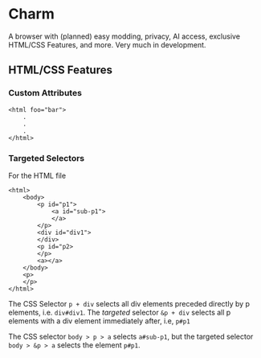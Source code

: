 # Charm
A browser with (planned) easy modding, privacy, AI access, exclusive HTML/CSS Features, and more. Very much in development.

## HTML/CSS Features
### Custom Attributes
```
<html foo="bar">
    .
    .
    .
</html>
```

### Targeted Selectors
For the HTML file
```
<html>
    <body>
        <p id="p1">
            <a id="sub-p1">
            </a>
        </p>
        <div id="div1">
        </div>
        <p id="p2>
        </p>
        <a></a>
    </body>
    <p>
    </p>
</html>
```

The CSS Selector `p + div` selects all div elements preceded directly by p elements, i.e. `div#div1`. The *targeted* selector `&p + div` selects all p elements with a div element immediately after, i.e, `p#p1`

The CSS selector `body > p > a` selects `a#sub-p1`, but the targeted selector `body > &p > a` selects the element `p#p1`.

